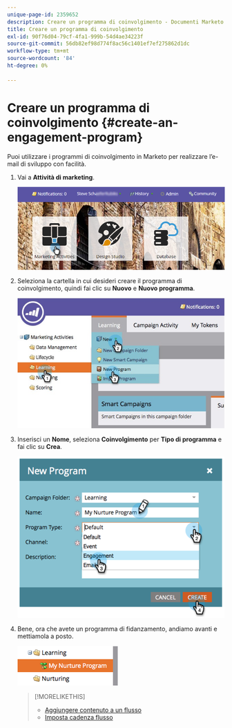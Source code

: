 ```yaml
---
unique-page-id: 2359652
description: Creare un programma di coinvolgimento - Documenti Marketo - Documentazione del prodotto
title: Creare un programma di coinvolgimento
exl-id: 90f76d04-79cf-4fa1-999b-54d4ae34223f
source-git-commit: 56db82ef98d774f8ac56c1401ef7ef275862d1dc
workflow-type: tm+mt
source-wordcount: '84'
ht-degree: 0%

---
```


# Creare un programma di coinvolgimento {#create-an-engagement-program}

Puoi utilizzare i programmi di coinvolgimento in Marketo per realizzare l’e-mail di sviluppo con facilità.

1. Vai a **Attività di marketing**.

   ![](assets/login-marketing-activities.png)

1. Seleziona la cartella in cui desideri creare il programma di coinvolgimento, quindi fai clic su **Nuovo** e **Nuovo programma**.

   ![](assets/newprogramlifecycle.jpg)

1. Inserisci un **Nome**, seleziona **Coinvolgimento** per **Tipo di programma** e fai clic su **Crea**.

   ![](assets/image2014-9-15-15-3a35-3a32.png)

1. Bene, ora che avete un programma di fidanzamento, andiamo avanti e mettiamola a posto.

   ![](assets/image2014-9-15-15-3a35-3a38.png)

   >[!MORELIKETHIS]
   >
   >* [Aggiungere contenuto a un flusso](/help/marketo/product-docs/email-marketing/drip-nurturing/creating-an-engagement-program/add-content-to-a-stream.md)
   >* [Imposta cadenza flusso](/help/marketo/product-docs/email-marketing/drip-nurturing/engagement-program-streams/set-stream-cadence.md)

